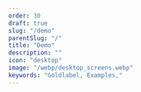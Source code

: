 ```yaml
---
order: 30
draft: true
slug: "/demo"
parentSlug: "/"
title: "Demo"
description: ""
icon: "desktop"
image: "/webp/desktop_screens.webp"
keywords: "Goldlabel, Examples,"
---
```

